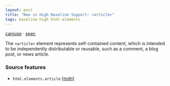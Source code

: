 ```yaml
---
layout: post
title: "New in High Baseline Support: <article>"
tags: baseline-high html-elements
---
```


[caniuse](https://caniuse.com/?search=article) · [spec](https://html.spec.whatwg.org/multipage/sections.html#the-article-element)

The `<article>` element represents self-contained content, which is intended to be independently distributable or reusable, such as a comment, a blog post, or news article.

### Source features

- ``html.elements.article`` [[mdn]](https://https://developer.mozilla.org/en-US/search?q=html.elements.article)
